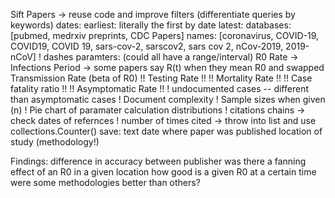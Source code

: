 Sift Papers -> reuse code and improve filters (differentiate queries by keywords)
    dates:
        earliest: literally the first by date
        latest:
    databases: [pubmed, medrxiv preprints, CDC Papers]
    names:     [coronavirus, COVID-19, COVID19, COVID 19, sars-cov-2, sarscov2, sars cov 2, nCov-2019, 2019-nCoV] ! dashes
    paramters: (could all have a range/interval)
        R0           Rate
            -> Infections Period
            -> some papers say R(t) when they mean R0 and swapped
        Transmission Rate (beta of R0)
        !! Testing Rate !!
        !! Mortality Rate !!
        !! Case fatality ratio !!
        !! Asymptomatic Rate !!
        ! undocumented cases -- different than asymptomatic cases
        ! Document complexity
        ! Sample sizes when given (n)
        ! Pie chart of paramater calculation distributions
        ! citations chains -> check dates of refernces
        ! number of times cited -> throw into list and use collections.Counter()
    save:
        text
        date
        where paper was published
        location of study
        (methodology!)

Findings:
    difference in accuracy between publisher
    was there a fanning effect of an R0 in a given location
    how good is a given R0 at a certain time
    were some methodologies better than others?
